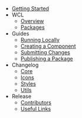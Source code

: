 - [Getting Started](/)
- WCL
  - [Overview](wcl/overview.md)
  - [Packages](wcl/packages.md)
- Guides
  - [Running Locally](guides/setup.md)
  - [Creating a Component](guides/component.md)
  - [Submitting Changes](guides/submit.md)
  - [Publishing a Package](guides/publish.md)
- Changelog
  - [Core](changelog/core.md)
  - [Icons](changelog/icons.md)
  - [Styles](changelog/styles.md)
  - [Utils](changelog/utils.md)
- Release
  - [Contributors](release/contributors.md)
  - [Useful Links](release/links.md)